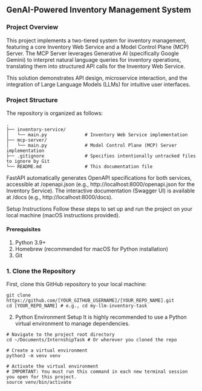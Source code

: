 ## GenAI-Powered Inventory Management System

### Project Overview

This project implements a two-tiered system for inventory management, featuring a core Inventory Web Service and a Model Control Plane (MCP) Server. The MCP Server leverages Generative AI (specifically Google Gemini) to interpret natural language queries for inventory operations, translating them into structured API calls for the Inventory Web Service.

This solution demonstrates API design, microservice interaction, and the integration of Large Language Models (LLMs) for intuitive user interfaces.

### Project Structure
The repository is organized as follows:

```
.
├── inventory-service/
│   └── main.py              # Inventory Web Service implementation
├── mcp-server/
│   └── main.py              # Model Control Plane (MCP) Server implementation
├── .gitignore               # Specifies intentionally untracked files to ignore by Git
└── README.md                # This documentation file
```
FastAPI automatically generates OpenAPI specifications for both services, accessible at /openapi.json (e.g., http://localhost:8000/openapi.json for the Inventory Service). The interactive documentation (Swagger UI) is available at /docs (e.g., http://localhost:8000/docs).

Setup Instructions
Follow these steps to set up and run the project on your local machine (macOS instructions provided).

#### Prerequisites
1. Python 3.9+
2. Homebrew (recommended for macOS for Python installation)
3. Git

### 1. Clone the Repository

First, clone this GitHub repository to your local machine:

```
git clone https://github.com/[YOUR_GITHUB_USERNAME]/[YOUR_REPO_NAME].git
cd [YOUR_REPO_NAME] # e.g., cd my-llm-inventory-task
```
2. Python Environment Setup
It is highly recommended to use a Python virtual environment to manage dependencies.

```
# Navigate to the project root directory
cd ~/Documents/InternshipTask # Or wherever you cloned the repo

# Create a virtual environment
python3 -m venv venv

# Activate the virtual environment
# IMPORTANT: You must run this command in each new terminal session you open for this project.
source venv/bin/activate
```


